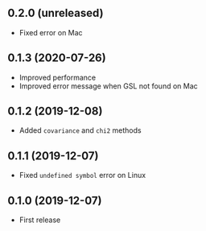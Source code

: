 ## 0.2.0 (unreleased)

- Fixed error on Mac

## 0.1.3 (2020-07-26)

- Improved performance
- Improved error message when GSL not found on Mac

## 0.1.2 (2019-12-08)

- Added `covariance` and `chi2` methods

## 0.1.1 (2019-12-07)

- Fixed `undefined symbol` error on Linux

## 0.1.0 (2019-12-07)

- First release

